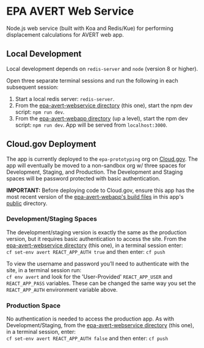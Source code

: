 # EPA AVERT Web Service

Node.js web service (built with Koa and Redis/Kue) for performing displacement calculations for AVERT web app.

## Local Development
Local development depends on `redis-server` and `node` (version 8 or higher).

Open three separate terminal sessions and run the following in each subsequent session:
1. Start a local redis server: `redis-server`.
2. From the [epa-avert-webservice directory](/epa-avert-webservice) (this one), start the npm dev script: `npm run dev`.
2. From the [epa-avert-webapp directory](/epa-avert-webapp) (up a level), start the npm dev script: `npm run dev`. App will be served from `localhost:3000`.

## Cloud.gov Deployment
The app is currently deployed to the `epa-prototyping` org on [Cloud.gov](https://cloud.gov/). The app will eventually be moved to a non-sandbox org w/ three spaces for Development, Staging, and Production. The Development and Staging spaces will be password protected with basic authentication.

**IMPORTANT:** Before deploying code to Cloud.gov, ensure this app has the most recent version of the [epa-avert-webapp's build files](/epa-avert-webapp/build) in this app's [public](/epa-avert-webservice/public) directory.

### Development/Staging Spaces
The development/staging version is exactly the same as the production version, but it requires basic authentication to access the site. From the [epa-avert-webservice directory](/epa-avert-webservice) (this one), in a terminal session enter:    
`cf set-env avert REACT_APP_AUTH true` and then enter: `cf push`

To view the username and password you’ll need to authenticate with the site, in a terminal session run:    
`cf env avert` and look for the 'User-Provided' `REACT_APP_USER` and `REACT_APP_PASS` variables. These can be changed the same way you set the `REACT_APP_AUTH` environment variable above.

### Production Space
No authentication is needed to access the production app. As with Development/Staging, from the [epa-avert-webservice directory](/epa-avert-webservice) (this one), in a terminal session, enter:    
`cf set-env avert REACT_APP_AUTH false` and then enter: `cf push`
